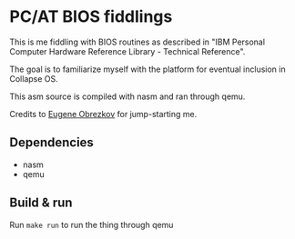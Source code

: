 # PC/AT BIOS fiddlings

This is me fiddling with BIOS routines as described in "IBM Personal Computer
Hardware Reference Library - Technical Reference".

The goal is to familiarize myself with the platform for eventual inclusion in
Collapse OS.

This asm source is compiled with nasm and ran through qemu.

Credits to [Eugene Obrezkov][eugene] for jump-starting me.

## Dependencies

* nasm
* qemu

## Build & run

Run `make run` to run the thing through qemu

[eugene]: https://blog.ghaiklor.com/2017/10/21/how-to-implement-your-own-hello-world-boot-loader/
